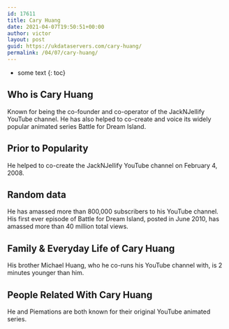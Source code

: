 ```yaml
---
id: 17611
title: Cary Huang
date: 2021-04-07T19:50:51+00:00
author: victor
layout: post
guid: https://ukdataservers.com/cary-huang/
permalink: /04/07/cary-huang/
---
```


* some text
{: toc}


## Who is Cary Huang



Known for being the co-founder and co-operator of the JackNJellify YouTube channel. He has also helped to co-create and voice its widely popular animated series Battle for Dream Island.

                
                
                
## Prior to Popularity



He helped to co-create the JackNJellify YouTube channel on February 4, 2008.

                
                
                
## Random data



He has amassed more than 800,000 subscribers to his YouTube channel. His first ever episode of Battle for Dream Island, posted in June 2010, has amassed more than 40 million total views.

                
                
                
## Family & Everyday Life of Cary Huang



His brother Michael Huang, who he co-runs his YouTube channel with, is 2 minutes younger than him.

                
                
                
## People Related With Cary Huang



He and Piemations are both known for their original YouTube animated series.

                
              
            
          
          
          